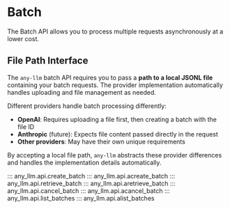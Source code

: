 # Batch

The Batch API allows you to process multiple requests asynchronously at a lower cost.

## File Path Interface

The `any-llm` batch API requires you to pass a **path to a local JSONL file** containing your batch requests. The provider implementation automatically handles uploading and file management as needed.

Different providers handle batch processing differently:

- **OpenAI**: Requires uploading a file first, then creating a batch with the file ID
- **Anthropic** (future): Expects file content passed directly in the request
- **Other providers**: May have their own unique requirements

By accepting a local file path, `any-llm` abstracts these provider differences and handles the implementation details automatically.

::: any_llm.api.create_batch
::: any_llm.api.acreate_batch
::: any_llm.api.retrieve_batch
::: any_llm.api.aretrieve_batch
::: any_llm.api.cancel_batch
::: any_llm.api.acancel_batch
::: any_llm.api.list_batches
::: any_llm.api.alist_batches
